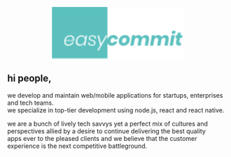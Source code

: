 <p align="center">
  <a href="https://easycommit.com">
    <img alt="easy commit" src="src/images/logo.svg" width="300" />
  </a>
</p>

<!-- color scheme https://coolors.co/0b132b-1c2541-3a506b-5bc0be-ffffff -->

<h2>hi people,</h2>
<p>
  we develop and maintain web/mobile applications for startups, enterprises and tech teams.
  <br />
  we specialize in top-tier development using node.js, react and react native.
</p>

<p>
  we are a bunch of lively tech savvys yet a perfect mix of cultures and
  <br />
  perspectives allied by a desire to continue delivering the best quality
  <br />
  apps ever to the pleased clients and we believe that the customer
  <br />
  experience is the next competitive battleground.
</p>

